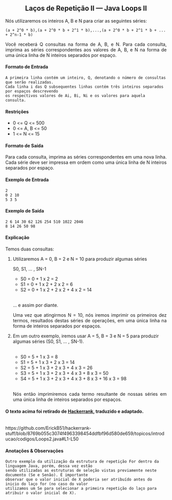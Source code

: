 <h2 align="center">Laços de Repetição II — Java Loops II</h2>
  <p  align="justify">Nós utilizaremos os inteiros A, B e N para criar as seguintes séries:</p>

```
(a + 2^0 * b),(a + 2^0 * b + 2^1 * b),...,(a + 2^0 * b + 2^1 * b + ... + 2^n-1 * b)
```
  
  <p  align="justify">Você receberá Q consultas na forma de A, B, e N. Para cada consulta, imprima as séries correspondentes aos valores de A, B, e N na forma de uma única linha de N inteiros separados por espaço.</p>

<h4>Formato de Entrada</h4>

```
A primeira linha contém um inteiro, Q, denotando o número de consultas que serão realizadas.
Cada linha i das Q subsequentes linhas contém três inteiros separados por espaços descrevendo 
os respectivos valores de Ai, Bi, Ni e os valores para aquela consulta.
```

<h4>Restrições</h4>
	<ul>
		<li>0 <= Q <= 500</li>
		<li>0 <= A, B <= 50</li>
		<li>1 <= N <= 15</li>
	</ul>

<h4>Formato de Saída</h4>
	<p  align="justify">Para cada consulta, imprima as séries correspondentes em uma nova linha. Cada série deve ser impressa em ordem como uma única linha de N inteiros separados por espaço.</p>

<h4>Exemplo de Entrada</h4>

```
2
0 2 10
5 3 5
```

<h4>Exemplo de Saída</h4>

```
2 6 14 30 62 126 254 510 1022 2046
8 14 26 50 98
```

<h4>Explicação</h4>
	<p align="justify">Temos duas consultas:</p>
	<ol>
  		<li>Utilizaremos A = 0, B = 2 e N = 10 para produzir algumas séries</li>
	  	<p align="justify">S0, S1, ... , SN-1</p>
		<ul>
	    		<li>S0 = 0 + 1 x 2 = 2</li>
	    		<li>S1 = 0 + 1 x 2 + 2 x 2 = 6</li>
	    		<li>S2 = 0 + 1 x 2 + 2 x 2 + 4 x 2 = 14</li>
	  	</ul>
		<br>
	  	<p align="justify">... e assim por diante.</p>
	  	<p align="justify">Uma vez que atingirmos N = 10, nós iremos imprimir os primeiros dez termos, resultados destas séries de operações, em uma única linha na forma de inteiros separados por espaços.</p>
	  	<li>Em um outro exemplo, iremos usar A = 5, B = 3 e N = 5 para produzir algumas séries (S0, S1, ... , SN-1).</li>
	  	<br>
		<ul>
	    		<li>S0 = 5 + 1 x 3 = 8</li>
	    		<li>S1 = 5 + 1 x 3 + 2 x 3 = 14</li>
	    		<li>S2 = 5 + 1 x 3 + 2 x 3 + 4 x 3 = 26</li>
	    		<li>S3 = 5 + 1 x 3 + 2 x 3 + 4 x 3 + 8 x 3 = 50</li>
	    		<li>S4 = 5 + 1 x 3 + 2 x 3 + 4 x 3 + 8 x 3 + 16 x 3 = 98</li>
		</ul>
		<br>
	  	<p align="justify">Nós então imprimiremos cada termo resultante de nossas séries em uma única linha de inteiros separados por espaços.</p>
	</ol>

#### O texto acima foi retirado de [Hackerrank](https://www.hackerrank.com/), traduzido e adaptado.

  <br>
  https://github.com/ErickB51/hackerrank-stuff/blob/8769b055c3074f4963398454ddfbf96d580de659/topicos/introducao/codigos/Loops2.java#L1-L50

<h4>Anotações & Observações</h4>

``` 
Outro exemplo da utilização da estrutura de repetição For dentro da linguagem Java, porém, dessa vez estão 
sendo utilizadas as estruturas de seleção vistas previamente neste documento (Se e Senão). É importante 
observar que o valor inicial de X poderia ser atribuído antes do inicio do laço for (no caso do valor 
utilizamos um Se para selecionar a primeira repetição do laço para atribuir o valor inicial de X).
```